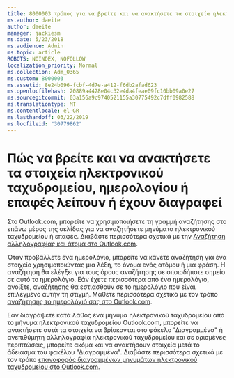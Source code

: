 ```yaml
---
title: 8000003 τρόπος για να βρείτε και να ανακτήσετε τα στοιχεία ηλεκτρονικού ταχυδρομείου, ημερολογίου ή επαφές λείπουν ή έχουν διαγραφεί
ms.author: daeite
author: daeite
manager: jackiesm
ms.date: 5/23/2018
ms.audience: Admin
ms.topic: article
ROBOTS: NOINDEX, NOFOLLOW
localization_priority: Normal
ms.collection: Adm_O365
ms.custom: 8000003
ms.assetid: 8e24b096-fcbf-4d7e-a412-f6db2afad623
ms.openlocfilehash: 20889a4428e04c32e4da4feae09fc10bb09a0e27
ms.sourcegitcommit: 03a156a9c9740521155a30775492c7dff0982588
ms.translationtype: MT
ms.contentlocale: el-GR
ms.lasthandoff: 03/22/2019
ms.locfileid: "30779862"
---
```

# <a name="how-to-find-and-recover-missing-or-deleted-email-calendar-or-contacts-items"></a>Πώς να βρείτε και να ανακτήσετε τα στοιχεία ηλεκτρονικού ταχυδρομείου, ημερολογίου ή επαφές λείπουν ή έχουν διαγραφεί

Στο Outlook.com, μπορείτε να χρησιμοποιήσετε τη γραμμή αναζήτησης στο επάνω μέρος της σελίδας για να αναζητήσετε μηνύματα ηλεκτρονικού ταχυδρομείου ή επαφές. Διαβάστε περισσότερα σχετικά με την [Αναζήτηση αλληλογραφίας και άτομα στο Outlook.com](https://support.office.com/article/88108edf-028e-4306-b87e-7400bbb40aa7).
  
Όταν προβάλλετε ένα ημερολόγιο, μπορείτε να κάνετε αναζήτηση για ένα στοιχείο χρησιμοποιώντας μια λέξη, το όνομα ενός ατόμου ή μια φράση. Η αναζήτηση θα ελέγξει για τους όρους αναζήτησης σε οποιοδήποτε σημείο σε αυτό το ημερολόγιο. Εάν έχετε περισσότερα από ένα ημερολόγιο, ανοίξτε, αναζήτησης θα εστιασθούν σε το ημερολόγιο που είναι επιλεγμένο αυτήν τη στιγμή. Μάθετε περισσότερα σχετικά με τον τρόπο [αναζήτησης το ημερολόγιό σας στο Outlook.com](https://support.office.com/article/5bc05289-c84c-4849-95a8-7eac05ed478a).
  
Εάν διαγράψετε κατά λάθος ένα μήνυμα ηλεκτρονικού ταχυδρομείου από το μήνυμα ηλεκτρονικού ταχυδρομείου Outlook.com, μπορείτε να ανακτήσετε αυτά τα στοιχεία να βρίσκονται στο φάκελο "Διαγραμμένα" ή ανεπιθύμητη αλληλογραφία ηλεκτρονικού ταχυδρομείου και σε ορισμένες περιπτώσεις, μπορείτε ακόμα και να ανακτήσουν στοιχεία μετά το άδειασμα του φακέλου "Διαγραμμένα". Διαβάστε περισσότερα σχετικά με τον τρόπο [επαναφοράς διαγραμμένων μηνυμάτων ηλεκτρονικού ταχυδρομείου στο Outlook.com](https://support.office.com/article/cf06ab1b-ae0b-418c-a4d9-4e895f83ed50).
  

